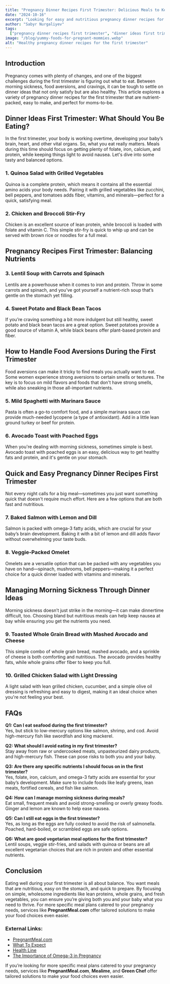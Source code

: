 ```yaml
---
title: "Pregnancy Dinner Recipes First Trimester: Delicious Meals to Keep You Healthy"
date: "2024-10-16"
excerpt: "Looking for easy and nutritious pregnancy dinner recipes for the first trimester? We've got you covered with meals that are not only tasty but also packed with the nutrients you need during early pregnancy."
author: "Sabyr Nurgaliyev"
tags:
  ["pregnancy dinner recipes first trimester", "dinner ideas first trimester", "pregnancy recipes first trimester", "pregnant meal"]
image: "/blog/yummy-foods-for-pregnant-mommies.webp"
alt: "Healthy pregnancy dinner recipes for the first trimester"
---
```


## Introduction

Pregnancy comes with plenty of changes, and one of the biggest challenges during the first trimester is figuring out what to eat. Between morning sickness, food aversions, and cravings, it can be tough to settle on dinner ideas that not only satisfy but are also healthy. This article explores a variety of pregnancy dinner recipes for the first trimester that are nutrient-packed, easy to make, and perfect for moms-to-be.


## Dinner Ideas First Trimester: What Should You Be Eating?

In the first trimester, your body is working overtime, developing your baby’s brain, heart, and other vital organs. So, what you eat really matters. Meals during this time should focus on getting plenty of folate, iron, calcium, and protein, while keeping things light to avoid nausea. Let's dive into some tasty and balanced options.


### 1. Quinoa Salad with Grilled Vegetables

Quinoa is a complete protein, which means it contains all the essential amino acids your body needs. Pairing it with grilled vegetables like zucchini, bell peppers, and tomatoes adds fiber, vitamins, and minerals—perfect for a quick, satisfying meal.

### 2. Chicken and Broccoli Stir-Fry

Chicken is an excellent source of lean protein, while broccoli is loaded with folate and vitamin C. This simple stir-fry is quick to whip up and can be served with brown rice or noodles for a full meal.


## Pregnancy Recipes First Trimester: Balancing Nutrients

### 3. Lentil Soup with Carrots and Spinach

Lentils are a powerhouse when it comes to iron and protein. Throw in some carrots and spinach, and you’ve got yourself a nutrient-rich soup that’s gentle on the stomach yet filling.

### 4. Sweet Potato and Black Bean Tacos

If you’re craving something a bit more indulgent but still healthy, sweet potato and black bean tacos are a great option. Sweet potatoes provide a good source of vitamin A, while black beans offer plant-based protein and fiber.


## How to Handle Food Aversions During the First Trimester

Food aversions can make it tricky to find meals you actually want to eat. Some women experience strong aversions to certain smells or textures. The key is to focus on mild flavors and foods that don't have strong smells, while also sneaking in those all-important nutrients.


### 5. Mild Spaghetti with Marinara Sauce

Pasta is often a go-to comfort food, and a simple marinara sauce can provide much-needed lycopene (a type of antioxidant). Add in a little lean ground turkey or beef for protein.

### 6. Avocado Toast with Poached Eggs

When you're dealing with morning sickness, sometimes simple is best. Avocado toast with poached eggs is an easy, delicious way to get healthy fats and protein, and it's gentle on your stomach.


## Quick and Easy Pregnancy Dinner Recipes First Trimester

Not every night calls for a big meal—sometimes you just want something quick that doesn't require much effort. Here are a few options that are both fast and nutritious.


### 7. Baked Salmon with Lemon and Dill

Salmon is packed with omega-3 fatty acids, which are crucial for your baby’s brain development. Baking it with a bit of lemon and dill adds flavor without overwhelming your taste buds.

### 8. Veggie-Packed Omelet

Omelets are a versatile option that can be packed with any vegetables you have on hand—spinach, mushrooms, bell peppers—making it a perfect choice for a quick dinner loaded with vitamins and minerals.


## Managing Morning Sickness Through Dinner Ideas

Morning sickness doesn’t just strike in the morning—it can make dinnertime difficult, too. Choosing bland but nutritious meals can help keep nausea at bay while ensuring you get the nutrients you need.


### 9. Toasted Whole Grain Bread with Mashed Avocado and Cheese

This simple combo of whole grain bread, mashed avocado, and a sprinkle of cheese is both comforting and nutritious. The avocado provides healthy fats, while whole grains offer fiber to keep you full.

### 10. Grilled Chicken Salad with Light Dressing

A light salad with lean grilled chicken, cucumber, and a simple olive oil dressing is refreshing and easy to digest, making it an ideal choice when you're not feeling your best.


## FAQs

**Q1: Can I eat seafood during the first trimester?**  
Yes, but stick to low-mercury options like salmon, shrimp, and cod. Avoid high-mercury fish like swordfish and king mackerel.

**Q2: What should I avoid eating in my first trimester?**  
Stay away from raw or undercooked meats, unpasteurized dairy products, and high-mercury fish. These can pose risks to both you and your baby.

**Q3: Are there any specific nutrients I should focus on in the first trimester?**  
Yes, folate, iron, calcium, and omega-3 fatty acids are essential for your baby’s development. Make sure to include foods like leafy greens, lean meats, fortified cereals, and fish like salmon.

**Q4: How can I manage morning sickness during meals?**  
Eat small, frequent meals and avoid strong-smelling or overly greasy foods. Ginger and lemon are known to help ease nausea.

**Q5: Can I still eat eggs in the first trimester?**  
Yes, as long as the eggs are fully cooked to avoid the risk of salmonella. Poached, hard-boiled, or scrambled eggs are safe options.

**Q6: What are good vegetarian meal options for the first trimester?**  
Lentil soups, veggie stir-fries, and salads with quinoa or beans are all excellent vegetarian choices that are rich in protein and other essential nutrients.


## Conclusion

Eating well during your first trimester is all about balance. You want meals that are nutritious, easy on the stomach, and quick to prepare. By focusing on simple, wholesome ingredients like lean proteins, whole grains, and fresh vegetables, you can ensure you’re giving both you and your baby what you need to thrive. For more specific meal plans catered to your pregnancy needs, services like **PregnantMeal.com** offer tailored solutions to make your food choices even easier.

### External Links:
- [PregnantMeal.com](https://www.pregnantmeal.com)
- [What To Expect](https://www.whattoexpect.com/pregnancy/)
- [Health Line](https://www.healthline.com/nutrition/pregnancy-diet)
- [The Importance of Omega-3 in Pregnancy](https://www.webmd.com/baby/guide/omega-3-in-pregnancy)

If you’re looking for more specific meal plans catered to your pregnancy needs, services like **PregnantMeal.com**, **Mealime**, and **Green Chef** offer tailored solutions to make your food choices even easier.
